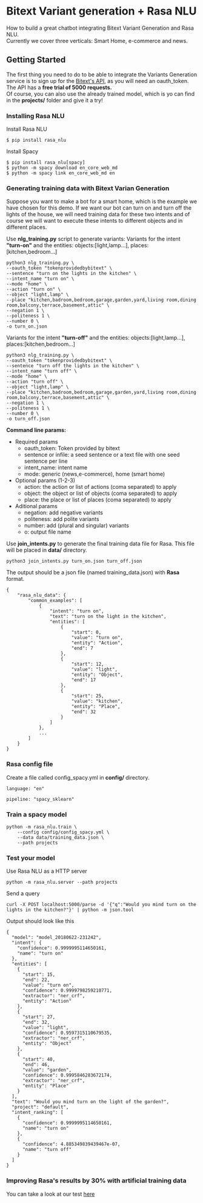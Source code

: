 # Bitext Variant generation + Rasa NLU

How to build a great chatbot integrating Bitext Variant Generation and Rasa NLU.<br>
Currently we cover three verticals: Smart Home, e-commerce and news.

## Getting Started

The first thing you need to do to be able to integrate the Variants Generation service is to sign up for the [Bitext's API](https://api.bitext.com/#/login/), as you will need an oauth_token. The API has a **free trial of 5000 requests.**<br>Of course, you can also use the already trained model, which is yo can find in the **projects/** folder and give it a try!


### Installing Rasa NLU

Install Rasa NLU

```
$ pip install rasa_nlu
```

Install Spacy

```
$ pip install rasa_nlu[spacy]
$ python -m spacy download en_core_web_md
$ python -m spacy link en_core_web_md en
```

### Generating training data with Bitext Varian Generation

Suppose you want to make a bot for a smart home, which is the example we have chosen for this demo. If we want our bot can turn on and turn off the lights of the house, we will need training data for these two intents and of course we will want to execute these intents to different objects and in different places.

Use **nlg_training.py** script to generate variants:
Variants for the intent **"turn-on"** and the entities: objects:[light,lamp...], places:[kitchen,bedroom...]
```
python3 nlg_training.py \
--oauth_token "tokenprovidedbybitext" \
--sentence "turn on the lights in the kitchen" \
--intent_name "turn on" \
--mode "home" \
--action "turn on" \
--object "light,lamp" \
--place "kitchen,badroom,bedroom,garage,garden,yard,living room,dining room,balcony,terrace,basement,attic" \
--negation 1 \
--politeness 1 \
--number 0 \
-o turn_on.json
```

Variants for the intent **"turn-off"** and the entities: objects:[light,lamp...], places:[kitchen,bedroom...]
```
python3 nlg_training.py \
--oauth_token "tokenprovidedbybitext" \
--sentence "turn off the lights in the kitchen" \
--intent_name "turn off" \
--mode "home" \
--action "turn off" \
--object "light,lamp" \
--place "kitchen,badroom,bedroom,garage,garden,yard,living room,dining room,balcony,terrace,basement,attic" \
--negation 1 \
--politeness 1 \
--number 0 \
-o turn_off.json
```

**Command line params:**
* Required params
  * oauth_token: Token provided by bitext
  * sentence or infile: a seed sentence or a text file with one seed sentence per line
  * intent_name: intent name
  * mode: generic (news,e-commerce), home (smart home)
* Optional params (1-2-3)
  * action: the action or list of actions (coma separated) to apply
  * object: the object or list of objects (coma separated) to apply
  * place: the place or list of places (coma separated) to apply
* Aditional params
  * negation: add negative variants
  * politeness: add polite variants
  * number: add (plural and singular) variants
  * o: output file name

Use **join_intents.py** to generate the final training data file for Rasa. This file will be placed in **data/** directory.
```
python3 join_intents.py turn_on.json turn_off.json
```

The output should be a json file (named training_data.json) with **Rasa** format.

```
{
	"rasa_nlu_data": {
		"common_examples": [
			{
				"intent": "turn on",
				"text": "turn on the light in the kitchen",
				"entities": [
					{
						"start": 0,
						"value": "turn on",
						"entity": "Action",
						"end": 7
					},
					{
						"start": 12,
						"value": "light",
						"entity": "Object",
						"end": 17
					},
					{
						"start": 25,
						"value": "kitchen",
						"entity": "Place",
						"end": 32
					}
				]
			},
			...
		]
	}
}
```

### Rasa config file

Create a file called config_spacy.yml in **config/** directory.

```
language: "en"

pipeline: "spacy_sklearn"
```

### Train a spacy model

```
python -m rasa_nlu.train \
    --config config/config_spacy.yml \
    --data data/training_data.json \
    --path projects
```

### Test your model

Use Rasa NLU as a HTTP server
```
python -m rasa_nlu.server --path projects
```
Send a query
```
curl -X POST localhost:5000/parse -d '{"q":"Would you mind turn on the lights in the kitchen?"}' | python -m json.tool
```
Output should look like this
```
{
  "model": "model_20180622-231242",
  "intent": {
    "confidence": 0.9999995114650161,
    "name": "turn on"
  },
  "entities": [
    {
      "start": 15,
      "end": 22,
      "value": "turn on",
      "confidence": 0.9999798259210771,
      "extractor": "ner_crf",
      "entity": "Action"
    },
    {
      "start": 27,
      "end": 32,
      "value": "light",
      "confidence": 0.9597315110679535,
      "extractor": "ner_crf",
      "entity": "Object"
    },
    {
      "start": 40,
      "end": 46,
      "value": "garden",
      "confidence": 0.9995846283672174,
      "extractor": "ner_crf",
      "entity": "Place"
    }
  ],
  "text": "Would you mind turn on the light of the garden?",
  "project": "default",
  "intent_ranking": [
    {
      "confidence": 0.9999995114650161,
      "name": "turn on"
    },
    {
      "confidence": 4.885349839439467e-07,
      "name": "turn off"
    }
  ]
}
```

### Improving Rasa's results by 30% with artificial training data
You can take a look at our test [here](https://blog.bitext.com/improving-rasas-results-with-artificial-training-data-ii)


